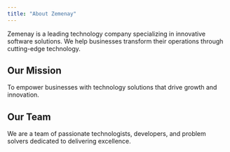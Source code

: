 ```yaml
---
title: "About Zemenay"
---
```


Zemenay is a leading technology company specializing in innovative software solutions. We help businesses transform their operations through cutting-edge technology.

## Our Mission

To empower businesses with technology solutions that drive growth and innovation.

## Our Team

We are a team of passionate technologists, developers, and problem solvers dedicated to delivering excellence.

